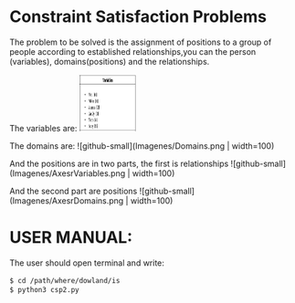 # Constraint Satisfaction Problems

The problem to be solved is the assignment of positions to a group of people according to established relationships,you can the person (variables), domains(positions) and the relationships.

The variables are:
<img src="Imagenes/Variables.png" width="100" height="100">

The domains are:
![github-small](Imagenes/Domains.png | width=100)

And the positions are in two parts, the first is relationships
![github-small](Imagenes/AxesrVariables.png | width=100)

And the second part are positions
![github-small](Imagenes/AxesrDomains.png | width=100)


# USER MANUAL:

The user should open terminal and write:

	$ cd /path/where/dowland/is
	$ python3 csp2.py
